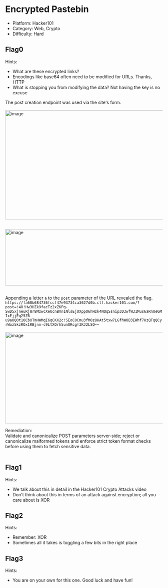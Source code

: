 # Encrypted Pastebin

- Platform: Hacker101 <br>
- Category: Web, Crypto  <br>
- Difficulty: Hard  <br>

## Flag0 
Hints:
- What are these encrypted links?
- Encodings like base64 often need to be modified for URLs. Thanks, HTTP
- What is stopping you from modifying the data? Not having the key is no excuse

The post creation endpoint was used via the site's form. <br><br>
<img width="835" height="348" alt="image" src="https://github.com/user-attachments/assets/ab88c664-8a3c-49a3-a96f-2fdbd417efb0" /> <br><br>

<img width="565" height="180" alt="image" src="https://github.com/user-attachments/assets/52e11070-cbcd-4e47-9ff7-719e3ce1c4cd" /> <br><br>

Appending a letter ```a``` to the ```post``` parameter of the URL revealed the flag. <br>
```https://fa68b684736fccf47e93734ca3627d0b.ctf.hacker101.com/?post=!4O!Hw3HZk9facTz2xZKPg-SwD5xjneuRj8r8MzwcXeUcnBVn1NlsEjUXppO6hHzk4NQqSsnip3D3wfW31Mus6aRnUeGMIxEjjEq25Z6-u9a0Q0t10CbUTmHWMqI6qCKX2c!SEoC0Cmu3fM0z8HAt5txw7LGfhW0B3EWhf7HzQTqQCyrWoz5kzROx1RBjnn-c9LtXOrh5unORcg!3KJ2LSQ~~``` <br><br>
<img width="1022" height="291" alt="image" src="https://github.com/user-attachments/assets/95737794-3941-4585-954e-764a4649c00b" /> <br>

Remediation: <br>
Validate and canonicalize POST parameters server‑side; reject or canonicalize malformed tokens and enforce strict token format checks before using them to fetch sensitive data.
<br><br>


## Flag1 
Hints:
- We talk about this in detail in the Hacker101 Crypto Attacks video
- Don't think about this in terms of an attack against encryption; all you care about is XOR



## Flag2 
Hints:
- Remember: XOR
- Sometimes all it takes is toggling a few bits in the right place


  
## Flag3 
Hints:
- You are on your own for this one. Good luck and have fun!
